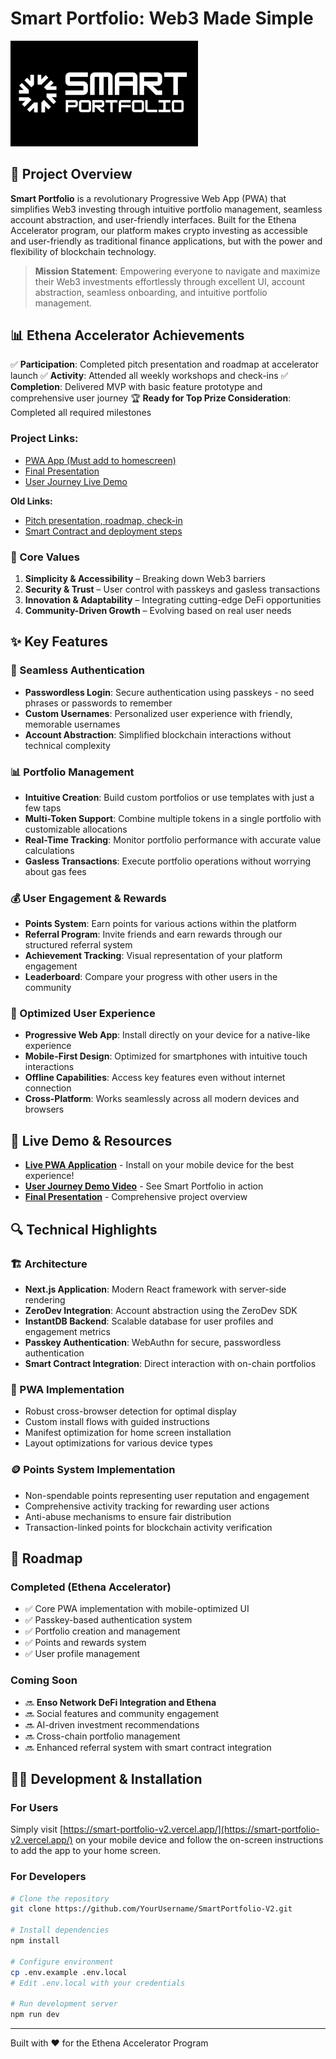 # Smart Portfolio: Web3 Made Simple

<img src="public/SP_LOGO.png" alt="Smart Portfolio Logo" width="300" />

## 🚀 Project Overview

**Smart Portfolio** is a revolutionary Progressive Web App (PWA) that simplifies Web3 investing through intuitive portfolio management, seamless account abstraction, and user-friendly interfaces. Built for the Ethena Accelerator program, our platform makes crypto investing as accessible and user-friendly as traditional finance applications, but with the power and flexibility of blockchain technology.

> **Mission Statement**: Empowering everyone to navigate and maximize their Web3 investments effortlessly through excellent UI, account abstraction, seamless onboarding, and intuitive portfolio management.

## 📊 Ethena Accelerator Achievements

✅ **Participation**: Completed pitch presentation and roadmap at accelerator launch
✅ **Activity**: Attended all weekly workshops and check-ins
✅ **Completion**: Delivered MVP with basic feature prototype and comprehensive user journey
🏆 **Ready for Top Prize Consideration**: Completed all required milestones

### Project Links:
+ [PWA App (Must add to homescreen)](https://smart-portfolio-v2.vercel.app/)
+ [Final Presentation](https://www.canva.com/design/DAGhfX77nps/6iEZhY8KOLNrjROBxFa8Rg/edit?utm_content=DAGhfX77nps&utm_campaign=designshare&utm_medium=link2&utm_source=sharebutton)
+ [User Journey Live Demo](https://vimeo.com/1064962359/b2818e0e87?ts=0&share=copy)

**Old Links:**
+ [Pitch presentation, roadmap, check-in](https://www.canva.com/design/DAGcNdLOGwU/gB6t-HYGH8PqkeTYNj8JDQ/edit)
+ [Smart Contract and deployment steps](https://github.com/Kayaba-Attribution/SmartBasket/blob/main/Hardhat/scripts/deploy.ts)

### 🌟 Core Values

1. **Simplicity & Accessibility** – Breaking down Web3 barriers
2. **Security & Trust** – User control with passkeys and gasless transactions
3. **Innovation & Adaptability** – Integrating cutting-edge DeFi opportunities
4. **Community-Driven Growth** – Evolving based on real user needs


## ✨ Key Features

### 🔐 Seamless Authentication
- **Passwordless Login**: Secure authentication using passkeys - no seed phrases or passwords to remember
- **Custom Usernames**: Personalized user experience with friendly, memorable usernames
- **Account Abstraction**: Simplified blockchain interactions without technical complexity

### 📊 Portfolio Management
- **Intuitive Creation**: Build custom portfolios or use templates with just a few taps
- **Multi-Token Support**: Combine multiple tokens in a single portfolio with customizable allocations
- **Real-Time Tracking**: Monitor portfolio performance with accurate value calculations
- **Gasless Transactions**: Execute portfolio operations without worrying about gas fees

### 💰 User Engagement & Rewards
- **Points System**: Earn points for various actions within the platform
- **Referral Program**: Invite friends and earn rewards through our structured referral system
- **Achievement Tracking**: Visual representation of your platform engagement
- **Leaderboard**: Compare your progress with other users in the community

### 📱 Optimized User Experience
- **Progressive Web App**: Install directly on your device for a native-like experience
- **Mobile-First Design**: Optimized for smartphones with intuitive touch interactions
- **Offline Capabilities**: Access key features even without internet connection
- **Cross-Platform**: Works seamlessly across all modern devices and browsers

## 🚀 Live Demo & Resources

- [**Live PWA Application**](https://smart-portfolio-v2.vercel.app/) - Install on your mobile device for the best experience!
- [**User Journey Demo Video**](https://vimeo.com/1064962359/b2818e0e87?ts=0&share=copy) - See Smart Portfolio in action
- [**Final Presentation**](https://www.canva.com/design/DAGhfX77nps/6iEZhY8KOLNrjROBxFa8Rg/edit?utm_content=DAGhfX77nps&utm_campaign=designshare&utm_medium=link2&utm_source=sharebutton) - Comprehensive project overview

## 🔍 Technical Highlights

### 🏗️ Architecture
- **Next.js Application**: Modern React framework with server-side rendering
- **ZeroDev Integration**: Account abstraction using the ZeroDev SDK
- **InstantDB Backend**: Scalable database for user profiles and engagement metrics
- **Passkey Authentication**: WebAuthn for secure, passwordless authentication
- **Smart Contract Integration**: Direct interaction with on-chain portfolios

### 📱 PWA Implementation
- Robust cross-browser detection for optimal display
- Custom install flows with guided instructions
- Manifest optimization for home screen installation
- Layout optimizations for various device types

### 🪙 Points System Implementation
- Non-spendable points representing user reputation and engagement
- Comprehensive activity tracking for rewarding user actions
- Anti-abuse mechanisms to ensure fair distribution
- Transaction-linked points for blockchain activity verification

## 🚗 Roadmap

### Completed (Ethena Accelerator)
- ✅ Core PWA implementation with mobile-optimized UI
- ✅ Passkey-based authentication system
- ✅ Portfolio creation and management
- ✅ Points and rewards system
- ✅ User profile management

### Coming Soon
- 🔜 **Enso Network DeFi Integration and Ethena**
- 🔜 Social features and community engagement
- 🔜 AI-driven investment recommendations
- 🔜 Cross-chain portfolio management
- 🔜 Enhanced referral system with smart contract integration

## 👨‍💻 Development & Installation

### For Users
Simply visit [https://smart-portfolio-v2.vercel.app/](https://smart-portfolio-v2.vercel.app/) on your mobile device and follow the on-screen instructions to add the app to your home screen.

### For Developers
```bash
# Clone the repository
git clone https://github.com/YourUsername/SmartPortfolio-V2.git

# Install dependencies
npm install

# Configure environment
cp .env.example .env.local
# Edit .env.local with your credentials

# Run development server
npm run dev
```


---

Built with ❤️ for the Ethena Accelerator Program